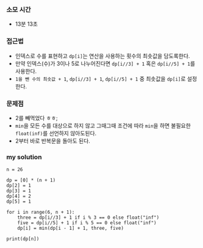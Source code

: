 ### 소모 시간
- 13분 13초

### 접근법
- 인덱스로 수를 표현하고 `dp[i]`는 연산을 사용하는 횟수의 최솟값을 담도록한다.
- 만약 인덱스(수)가 3이나 5로 나누어진다면 `dp[i//3] + 1` 혹은 `dp[i//5] + 1`를 사용한다.
- `1을 뺀 수의 최솟값 + 1`, `dp[i//3] + 1`, `dp[i//5] + 1` 중 최솟값을 `dp[i]`로 설정한다.

### 문제점
- 2를 빼먹었다 ㅎㅎ;
- `min`을 모든 수를 대상으로 하지 않고 그때그때 조건에 따라 `min`을 하면 불필요한 `float(inf)`를 선언하지 않아도된다.
- 2부터 바로 반복문을 돌아도 된다.

### my solution
```
n = 26

dp = [0] * (n + 1)
dp[2] = 1
dp[3] = 1
dp[4] = 2
dp[5] = 1

for i in range(6, n + 1):
    three = dp[i//3] + 1 if i % 3 == 0 else float("inf")
    five = dp[i//5] + 1 if i % 5 == 0 else float("inf")
    dp[i] = min(dp[i - 1] + 1, three, five)

print(dp[n])
```